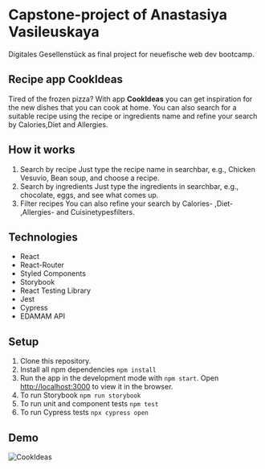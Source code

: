 # Capstone-project of Anastasiya Vasileuskaya

Digitales Gesellenstück as final project for neuefische web dev bootcamp.

## Recipe app CookIdeas

Tired of the frozen pizza? With app **CookIdeas** you can get inspiration for the new dishes that you can cook at home. You can also search for a suitable recipe using the recipe or ingredients name and refine your search by Calories,Diet and Allergies.

## How it works

1. Search by recipe
   Just type the recipe name in searchbar, e.g., Chicken Vesuvio, Bean soup, and choose a recipe.
2. Search by ingredients
   Just type the ingredients in searchbar, e.g., chocolate, eggs, and see what comes up.
3. Filter recipes
   You can also refine your search by Calories- ,Diet- ,Allergies- and Cuisinetypesfilters.

## Technologies

- React
- React-Router
- Styled Components
- Storybook
- React Testing Library
- Jest
- Cypress
- EDAMAM API

## Setup

1. Clone this repository.
2. Install all npm dependencies `npm install`
3. Run the app in the development mode with `npm start`. Open [http://localhost:3000](http://localhost:3000) to view it in the browser.
4. To run Storybook `npm run storybook`
5. To run unit and component tests `npm test`
6. To run Cypress tests `npx cypress open`

## Demo

![CookIdeas](https://github.com/AnastasiyaVasileuskaya/capstone-project/blob/landingpage/src/assets/CookIdeas.gif)
